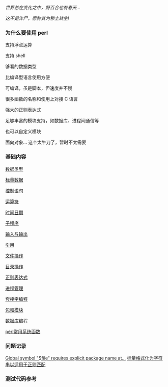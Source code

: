 
*世界总在变化之中，野百合也有春天...*

*这不是诈尸，愿称其为秽土转生!*


### 为什么要使用 perl

支持浮点运算

支持 shell

够看的数据类型

比编译型语言使用方便

可编译，虽是脚本，但速度并不慢

很多函数的名称和使用上对接 C 语言

强大的正则表达式

足够丰富的模块支持，如数据库、进程间通信等

也可以自定义模块

面向对象... 这个太牛刀了，暂时不太需要


### 基础内容

[数据类型](abc/数据类型.md)

[标量数据](abc/标量数据.md)

[控制语句](abc/控制语句.md)

[运算符](abc/运算符.md)

[时间日期](abc/时间日期.md)

[子程序](abc/子程序.md)

[输入与输出](abc/输入与输出.md)

[引用](abc/引用.md)

[文件操作](abc/文件操作.md)

[目录操作](abc/目录操作.md)

[正则表达式](abc/正则表达式.md)

[进程管理](abc/进程管理.md)

[套接字编程](abc/套接字编程.md)

[包和模块](abc/包和模块.md)

[数据库编程](abc/数据库编程.md)

[perl常用系统函数](func/常用函数.md)

### 问题记录

[Global symbol "$file" requires explicit package name at...](Q/01.md)
[标量格式化为字符串以适用于正则匹配](Q/02.md)


### 测试代码参考

